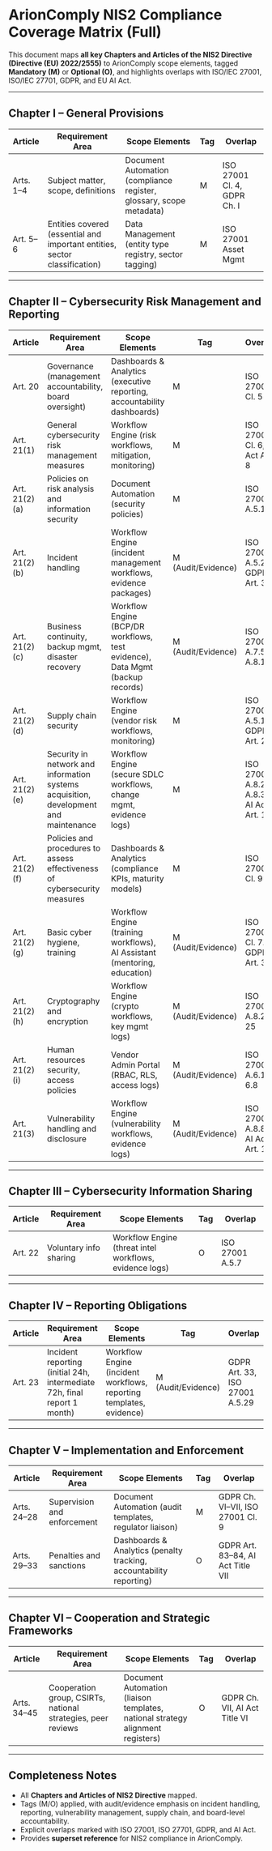 # ArionComply NIS2 Compliance Coverage Matrix (Full)

This document maps **all key Chapters and Articles of the NIS2 Directive (Directive (EU) 2022/2555)** to ArionComply scope elements, tagged **Mandatory (M)** or **Optional (O)**, and highlights overlaps with ISO/IEC 27001, ISO/IEC 27701, GDPR, and EU AI Act.

---

## Chapter I – General Provisions
| Article | Requirement Area | Scope Elements | Tag | Overlap |
|---------|------------------|----------------|-----|---------|
| Arts. 1–4 | Subject matter, scope, definitions | Document Automation (compliance register, glossary, scope metadata) | M | ISO 27001 Cl. 4, GDPR Ch. I |
| Art. 5–6 | Entities covered (essential and important entities, sector classification) | Data Management (entity type registry, sector tagging) | M | ISO 27001 Asset Mgmt |

---

## Chapter II – Cybersecurity Risk Management and Reporting
| Article | Requirement Area | Scope Elements | Tag | Overlap |
|---------|------------------|----------------|-----|---------|
| Art. 20 | Governance (management accountability, board oversight) | Dashboards & Analytics (executive reporting, accountability dashboards) | M | ISO 27001 Cl. 5 |
| Art. 21(1) | General cybersecurity risk management measures | Workflow Engine (risk workflows, mitigation, monitoring) | M | ISO 27001 Cl. 6, AI Act Art. 8 |
| Art. 21(2)(a) | Policies on risk analysis and information security | Document Automation (security policies) | M | ISO 27001 A.5.1 |
| Art. 21(2)(b) | Incident handling | Workflow Engine (incident management workflows, evidence packages) | M (Audit/Evidence) | ISO 27001 A.5.29, GDPR Art. 33 |
| Art. 21(2)(c) | Business continuity, backup mgmt, disaster recovery | Workflow Engine (BCP/DR workflows, test evidence), Data Mgmt (backup records) | M (Audit/Evidence) | ISO 27001 A.7.5, A.8.13 |
| Art. 21(2)(d) | Supply chain security | Workflow Engine (vendor risk workflows, monitoring) | M | ISO 27001 A.5.16, GDPR Art. 28 |
| Art. 21(2)(e) | Security in network and information systems acquisition, development and maintenance | Workflow Engine (secure SDLC workflows, change mgmt, evidence logs) | M | ISO 27001 A.8.26–A.8.32, AI Act Art. 14 |
| Art. 21(2)(f) | Policies and procedures to assess effectiveness of cybersecurity measures | Dashboards & Analytics (compliance KPIs, maturity models) | M | ISO 27001 Cl. 9 |
| Art. 21(2)(g) | Basic cyber hygiene, training | Workflow Engine (training workflows), AI Assistant (mentoring, education) | M (Audit/Evidence) | ISO 27001 Cl. 7.2, GDPR Art. 39 |
| Art. 21(2)(h) | Cryptography and encryption | Workflow Engine (crypto workflows, key mgmt logs) | M (Audit/Evidence) | ISO 27001 A.8.24–25 |
| Art. 21(2)(i) | Human resources security, access policies | Vendor Admin Portal (RBAC, RLS, access logs) | M (Audit/Evidence) | ISO 27001 A.6.1–6.8 |
| Art. 21(3) | Vulnerability handling and disclosure | Workflow Engine (vulnerability workflows, evidence logs) | M (Audit/Evidence) | ISO 27001 A.8.8, AI Act Art. 14 |

---

## Chapter III – Cybersecurity Information Sharing
| Article | Requirement Area | Scope Elements | Tag | Overlap |
|---------|------------------|----------------|-----|---------|
| Art. 22 | Voluntary info sharing | Workflow Engine (threat intel workflows, evidence logs) | O | ISO 27001 A.5.7 |

---

## Chapter IV – Reporting Obligations
| Article | Requirement Area | Scope Elements | Tag | Overlap |
|---------|------------------|----------------|-----|---------|
| Art. 23 | Incident reporting (initial 24h, intermediate 72h, final report 1 month) | Workflow Engine (incident workflows, reporting templates, evidence) | M (Audit/Evidence) | GDPR Art. 33, ISO 27001 A.5.29 |

---

## Chapter V – Implementation and Enforcement
| Article | Requirement Area | Scope Elements | Tag | Overlap |
|---------|------------------|----------------|-----|---------|
| Arts. 24–28 | Supervision and enforcement | Document Automation (audit templates, regulator liaison) | M | GDPR Ch. VI–VII, ISO 27001 Cl. 9 |
| Arts. 29–33 | Penalties and sanctions | Dashboards & Analytics (penalty tracking, accountability reporting) | O | GDPR Art. 83–84, AI Act Title VII |

---

## Chapter VI – Cooperation and Strategic Frameworks
| Article | Requirement Area | Scope Elements | Tag | Overlap |
|---------|------------------|----------------|-----|---------|
| Arts. 34–45 | Cooperation group, CSIRTs, national strategies, peer reviews | Document Automation (liaison templates, national strategy alignment registers) | O | GDPR Ch. VII, AI Act Title VI |

---

## Completeness Notes
- All **Chapters and Articles of NIS2 Directive** mapped.
- Tags (M/O) applied, with audit/evidence emphasis on incident handling, reporting, vulnerability management, supply chain, and board-level accountability.
- Explicit overlaps marked with ISO 27001, ISO 27701, GDPR, and AI Act.
- Provides **superset reference** for NIS2 compliance in ArionComply.

